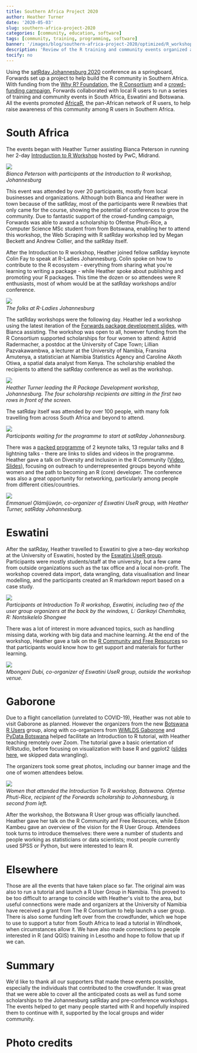```yaml
---
title: Southern Africa Project 2020
author: Heather Turner
date: '2020-05-03'
slug: southern-africa-project-2020
categories: [community, education, software]
tags: [community, training, programming, software]
banner: '/images/blog/southern-africa-project-2020/optimized/R_workshop_participants_gaborone.jpg'
description: 'Review of the R training and community events organized as part of the Forwards Southern Africa Project 2020, in South Africa, Eswatini and Botswana.'
tocify: no
---
```


Using the [satRday Johannesburg 2020](https://joburg2020.satrdays.org/) 
conference as a springboard, Forwards set up a project to help build the 
R community in Southern Africa. With funding from the [Why R? Foundation](http://whyr.pl/foundation/), 
the [R Consortium](https://www.r-consortium.org/) and 
a [crowd-funding campaign](https://www.crowdfunder.co.uk/forwards-southern-africa-project-2020), 
Forwards collaborated with local R users to run a 
series of training and community events in South Africa, Eswatini and 
Botswana. All the events promoted [AfricaR](https://twitter.com/AfricaRUsers), 
the pan-African network of R users, to help raise awareness of this community 
among R users in Southern Africa.

# South Africa

The events began with Heather Turner assisting Bianca Peterson in running her 2-day 
[Introduction to R Workshop](https://joburg2020.satrdays.org/introductory-r-workshop.html) 
hosted by PwC, Midrand.

![](/images/blog/southern-africa-project-2020/optimized/intro_to_r_joburg.jpg)
*<br/>Bianca Peterson with participants at the Introduction to R workshop, Johannesburg*

This event was attended by over 20 participants, mostly from local businesses 
and organizations. Although both Bianca and Heather were in town because of the 
satRday, most of the participants were R newbies that only came for the course, 
showing the potential of conferences to grow the community. Due to fantastic 
support of the crowd-funding campaign, Forwards was able to award a scholarship 
to Ofentse Phuti-Rice, a Computer Science MSc student from from Botswana, 
enabling her to attend this workshop, the Web Scraping with R satRday workshop 
led by Megan Beckett and Andrew Collier, and the satRday itself.

After the Introduction to R workshop, Heather joined fellow satRday keynote 
Colin Fay to speak at R-Ladies Johannesburg. Colin spoke on how to contribute 
to the R ecosystem - everything from sharing what you're learning to writing a 
package - while Heather spoke about publishing and promoting your R packages. 
This time the dozen or so attendees were R enthusiasts, most of whom would be 
at the satRday workshops and/or conference.

![](/images/blog/southern-africa-project-2020/optimized/r-ladies-jozi.jpg)
*<br/>The folks at R-Ladies Johannesburg*

The satRday workshops were the following day. Heather led a workshop using the 
latest iteration of the [Forwards package development slides](https://forwards.github.io/edu/workshops/full_day_pkg_dev/), with 
Bianca assisting. The workshop was open to all, however funding from the R 
Consortium supported scholarships for four women to attend: Astrid Radermacher, 
a postdoc at the University of Cape Town; Lillian Pazvakawambwa, 
a lecturer at the University of Namibia, Fransina Amutenya, a statistician at 
Namibia Statistics Agency and Caroline Akoth Otiwa, a spatial data analyst from 
Kenya. The scholarship enabled the recipients to attend the satRday conference 
as well as the workshop.

![](/images/blog/southern-africa-project-2020/optimized/package_dev_joburg.jpg)
*<br/>Heather Turner leading the R Package Development workshop, Johannesburg. The four scholarship recipients are sitting in the first two rows in front of the screen.*

The satRday itself was attended by over 100 people, with many folk travelling 
from across South Africa and beyond to attend. 

![](/images/blog/southern-africa-project-2020/optimized/satrday_joburg.jpg)
*<br/>Participants waiting for the programme to start at satRday Johannesburg.*

There was a [packed programme](https://joburg2020.satrdays.org/#programme) 
of 2 keynote talks, 13 regular talks and 8 lightning talks - there are links 
to slides and videos in the programme. Heather gave a 
talk on Diversity and Inclusion in the R Community ([Video](https://www.youtube.com/watch?v=n2_xhiO4rTY), [Slides](https://www.heatherturner.net/talks/satrdayjoburg2020/)), 
focusing on outreach to underrepresented groups beyond white women and the 
path to becoming an R (core) developer. The conference was also a great 
opportunity for networking, particularly among people from different 
cities/countries.

![](/images/blog/southern-africa-project-2020/optimized/emmanuel_and_heather.jpg)
*<br/>Emmanuel Ọlámíjùwọ́n, co-organizer of Eswatini UseR group, with Heather Turner, satRday Johannesburg.*

# Eswatini

After the satRday, Heather travelled to Eswatini to give a two-day workshop at 
the University of Eswatini, hosted by the [Eswatini UseR group](https://twitter.com/EswatiniUseR). Participants were mostly 
students/staff at the university, but a few came from outside organizations 
such as the tax office and a local non-profit. The workshop covered data 
import, data wrangling, data visualisation and linear modelling, and the 
participants created an R markdown report based on a case study.

![](/images/blog/southern-africa-project-2020/optimized/eswatini_workshop.jpg)
*<br/>Participants at Introduction To R workshop, Eswatini, including two of the user group organizers at the back by the windows, L: Garikayi Chemhaka, R: Nontsikelelo Shongwe*

There was a lot of interest in more advanced topics, such as 
handling missing data, working with big data and machine learning. At the end 
of the workshop, Heather gave a talk on the 
[R Community and Free Resources](https://www.heatherturner.net/talks/r-community) so that 
participants would know how to get support and materials for further learning.

![](/images/blog/southern-africa-project-2020/optimized/mbongeni_dubi.jpg)
*<br/>Mbongeni Dubi, co-organizer of Eswatini UseR group, outside the workshop venue.*

# Gaborone

Due to a flight cancellation (unrelated to COVID-19), Heather was not able 
to visit Gaborone as planned. However the  organizers from the new 
[Botswana R Users](https://www.meetup.com/Botswana-R-Users/) group, along with 
co-organizers from [WiMLDS Gaborone](https://twitter.com/WiMLDS_Gaborone) and 
[PyData Botswana](https://twitter.com/PydataBW) helped facilitate an 
Introduction to R tutorial, with Heather teaching remotely over Zoom. The 
tutorial gave a basic orientation of R/Rstudio, before focusing on 
visualization with base R and ggplot2 
([slides here](https://www.heatherturner.net/teaching/intro-to-r/), 
we skipped data wrangling).

The organizers took some great photos, including our banner image and the one 
of women attendees below.

![](/images/blog/southern-africa-project-2020/optimized/women_botswana.jpg)
*<br/>Women that attended the Introduction To R workshop, Botswana. Ofentse Phuti-Rice, recipient of the Forwards scholarship to Johannesburg, is second from left.*

After the workshop, the Botswana R User group was officially launched. Heather 
gave her talk on the R Community anf Free Resources, while Edson Kambeu gave 
an overview of the vision for the R User Group. Attendees took turns to 
introduce themselves: there were a number of students and people working as 
statisticians or data scientists; most people currently used SPSS or 
Python, but were interested to learn R. 

# Elsewhere

Those are all the events that have taken place so far. The original aim was 
also to run a tutorial and launch a R User Group in Namibia. This proved to 
be too difficult to arrange to coincide with Heather's visit to the area, but 
useful connections were made and organizers at the University of Namibia have 
received a grant from The R Consortium to help launch a user group. There is 
also some funding left over from the crowdfunder, which we hope to use to 
support a tutor from South Africa to lead a tutorial in Windhoek, when 
circumstances allow it. We have also made connections to people interested in 
R (and QGIS) training in Lesotho and hope to follow that up if we can.

# Summary

We'd like to thank all our supporters that made these events possible, 
especially the individuals that contributed to the crowdfunder. It was great 
that we were able to cover all the anticipated costs as well as fund some 
scholarships to the Johannesburg satRday and pre-conference workshops. 
The events helped to get many people started with R and hopefully inspired 
them to continue with it, supported by the local groups and wider community.

# Photo credits

